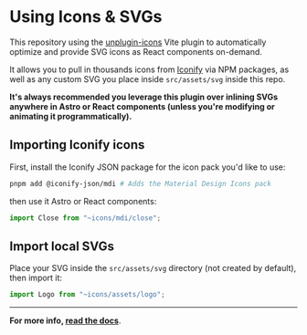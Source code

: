 # Using Icons & SVGs

This repository using the [unplugin-icons](https://github.com/unplugin/unplugin-icons) Vite plugin to automatically optimize and provide SVG icons as React components on-demand.

It allows you to pull in thousands icons from [Iconify](https://iconify.design) via NPM packages, as well as any custom SVG you place inside `src/assets/svg` inside this repo.

**It's always recommended you leverage this plugin over inlining SVGs anywhere in Astro or React components (unless you're modifying or animating it programmatically).**

## Importing Iconify icons

First, install the Iconify JSON package for the icon pack you'd like to use:

```bash
pnpm add @iconify-json/mdi # Adds the Material Design Icons pack
```

then use it Astro or React components:

```ts
import Close from "~icons/mdi/close";
```

## Import local SVGs

Place your SVG inside the `src/assets/svg` directory (not created by default), then import it:

```ts
import Logo from "~icons/assets/logo";
```

---

**For more info, [read the docs](https://github.com/unplugin/unplugin-icons)**.
